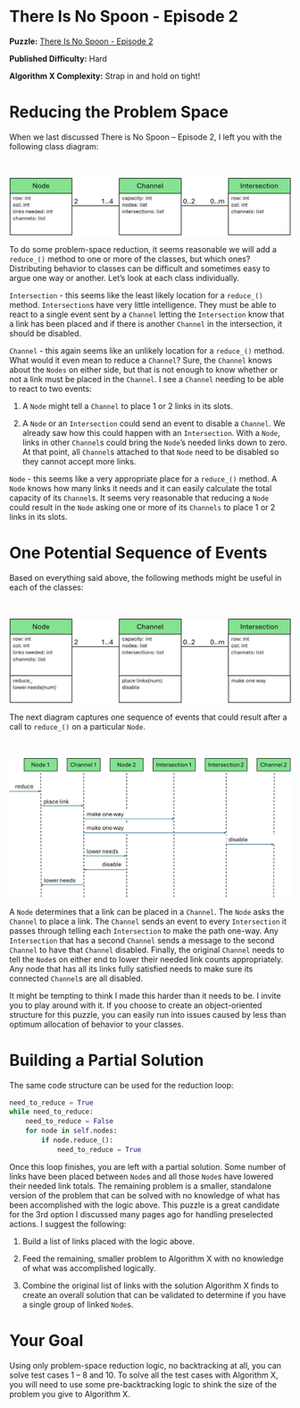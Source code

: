 # There Is No Spoon - Episode 2

__Puzzle:__ [There Is No Spoon - Episode 2](https://www.codingame.com/training/hard/there-is-no-spoon-episode-2)

__Published Difficulty:__ Hard

__Algorithm X Complexity:__ Strap in and hold on tight!

# Reducing the Problem Space

When we last discussed There is No Spoon – Episode 2, I left you with the following class diagram:

<BR><BR>
![No Spoon 2 - OOD](NoSpoon2ClassesWithLists.png)
<BR>

To do some problem-space reduction, it seems reasonable we will add a `reduce_()` method to one or more of the classes, but which ones? Distributing behavior to classes can be difficult and sometimes easy to argue one way or another. Let’s look at each class individually.

`Intersection` - this seems like the least likely location for a `reduce_()` method. `Intersection`s have very little intelligence. They must be able to react to a single event sent by a `Channel` letting the `Intersection` know that a link has been placed and if there is another `Channel` in the intersection, it should be disabled.

`Channel` - this again seems like an unlikely location for a `reduce_()` method. What would it even mean to reduce a `Channel`? Sure, the `Channel` knows about the `Nodes` on either side, but that is not enough to know whether or not a link must be placed in the `Channel`. I see a `Channel` needing to be able to react to two events:

1. A `Node` might tell a `Channel` to place 1 or 2 links in its slots.

1. A `Node` or an `Intersection` could send an event to disable a `Channel`. We already saw how this could happen with an `Intersection`. With a `Node`, links in other `Channel`s could bring the `Node`’s needed links down to zero. At that point, all `Channel`s attached to that `Node` need to be disabled so they cannot accept more links.

`Node` - this seems like a very appropriate place for a `reduce_()` method. A `Node` knows how many links it needs and it can easily calculate the total capacity of its `Channel`s. It seems very reasonable that reducing a `Node` could result in the `Node` asking one or more of its `Channels` to place 1 or 2 links in its slots.

# One Potential Sequence of Events

Based on everything said above, the following methods might be useful in each of the classes:

<BR><BR>
![No Spoon 2 - Classes with Methods](NoSpoonClassMethods.png)
<BR>

The next diagram captures one sequence of events that could result after a call to `reduce_()` on a particular `Node`. 

<BR><BR>
![No Spoon 2 - Sequence Diagram](NoSpoonSequenceDiagram.png)
<BR>

A `Node` determines that a link can be placed in a `Channel`. The `Node` asks the `Channel` to place a link. The `Channel` sends an event to every `Intersection` it passes through telling each `Intersection` to make the path one-way. Any `Intersection` that has a second `Channel` sends a message to the second `Channel` to have that `Channel` disabled. Finally, the original `Channel` needs to tell the `Node`s on either end to lower their needed link counts appropriately. Any node that has all its links fully satisfied needs to make sure its connected `Channel`s are all disabled.

It might be tempting to think I made this harder than it needs to be. I invite you to play around with it. If you choose to create an object-oriented structure for this puzzle, you can easily run into issues caused by less than optimum allocation of behavior to your classes.

# Building a Partial Solution

The same code structure can be used for the reduction loop:

```python
need_to_reduce = True
while need_to_reduce:
    need_to_reduce = False
    for node in self.nodes:
        if node.reduce_():
            need_to_reduce = True
```

Once this loop finishes, you are left with a partial solution. Some number of links have been placed between `Node`s and all those `Node`s have lowered their needed link totals. The remaining problem is a smaller, standalone version of the problem that can be solved with no knowledge of what has been accomplished with the logic above. This puzzle is a great candidate for the 3rd option I discussed many pages ago for handling preselected actions. I suggest the following:

1. Build a list of links placed with the logic above.

1. Feed the remaining, smaller problem to Algorithm X with no knowledge of what was accomplished logically.

1. Combine the original list of links with the solution Algorithm X finds to create an overall solution that can be validated to determine if you have a single group of linked `Node`s.

# Your Goal

Using only problem-space reduction logic, no backtracking at all, you can solve test cases 1 – 8 and 10. To solve all the test cases with Algorithm X, you will need to use some pre-backtracking logic to shink the size of the problem you give to Algorithm X.
